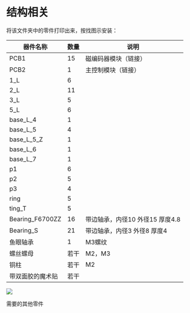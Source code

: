# 结构相关

将该文件夹中的零件打印出来，按找图示安装：

| 器件名称         | 数量 | 说明                              |
| ---------------- | ---- | --------------------------------- |
| PCB1             | 15   | 磁编码器模块（链接）              |
| PCB2             | 1    | 主控制模块（链接）                |
| 1_L              | 6    |                                   |
| 2_L              | 11   |                                   |
| 3_L              | 5    |                                   |
| 5_L              | 6    |                                   |
| base_L_4         | 1    |                                   |
| base_L_5         | 4    |                                   |
| base_L_5_Z       | 1    |                                   |
| base_L_6         | 1    |                                   |
| base_L_7         | 1    |                                   |
| p1               | 6    |                                   |
| p2               | 5    |                                   |
| p3               | 4    |                                   |
| ring             | 5    |                                   |
| ting_T           | 5    |                                   |
| Bearing_F6700ZZ  | 16   | 带边轴承，内径10  外径15  厚度4.8 |
| Bearing_S        | 21   | 带边轴承，内径3  外径8  厚度4     |
| 鱼眼轴承         | 1    | M3螺纹                            |
| 螺丝螺母         | 若干 | M2，M3                            |
| 铜柱             | 若干 | M2                                |
| 带双面胶的魔术贴 | 若干 |                                   |

![](C:\Users\lii\Documents\CAIWEI_Open_source\HTC-D\hardware\Mechanism\Installation\Assembly.gif)

 需要的其他零件

